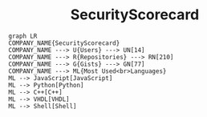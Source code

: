 <h1 align="center">SecurityScorecard</h1>

```mermaid
graph LR
COMPANY_NAME{SecurityScorecard}
COMPANY_NAME ---> U{Users} ---> UN[14]
COMPANY_NAME ---> R{Repositories} ---> RN[210]
COMPANY_NAME ---> G{Gists} ---> GN[77]
COMPANY_NAME ---> ML{Most Used<br>Languages}
ML --> JavaScript[JavaScript]
ML --> Python[Python]
ML --> C++[C++]
ML --> VHDL[VHDL]
ML --> Shell[Shell]
```
